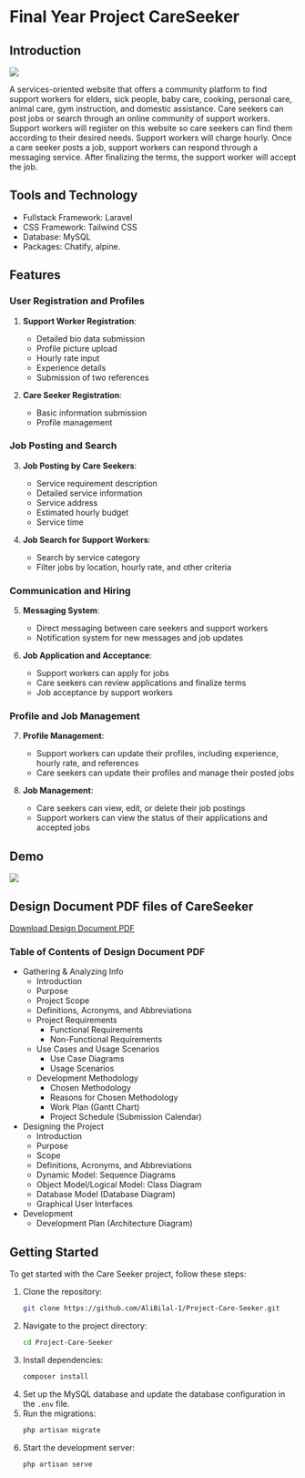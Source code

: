 # Final Year Project CareSeeker
## Introduction
![](https://github.com/MrAliBilal/Project-Care-Seeker/blob/main/Project%20Screenshot/Home%20Page%20-%20Guest.jpeg)

A services-oriented website that offers a community platform to find support workers for elders, sick people, baby care, cooking, personal care, animal care, gym instruction, and domestic assistance. Care seekers can post jobs or search through an online community of support workers. Support workers will register on this website so care seekers can find them according to their desired needs. Support workers will charge hourly. Once a care seeker posts a job, support workers can respond through a messaging service. After finalizing the terms, the support worker will accept the job.

## Tools and Technology
- Fullstack Framework: Laravel 
- CSS Framework: Tailwind CSS
- Database: MySQL
- Packages: Chatify, alpine.

## Features

### User Registration and Profiles

1. **Support Worker Registration**:
   - Detailed bio data submission
   - Profile picture upload
   - Hourly rate input
   - Experience details
   - Submission of two references

2. **Care Seeker Registration**:
   - Basic information submission
   - Profile management

### Job Posting and Search

3. **Job Posting by Care Seekers**:
   - Service requirement description
   - Detailed service information
   - Service address
   - Estimated hourly budget
   - Service time

4. **Job Search for Support Workers**:
   - Search by service category
   - Filter jobs by location, hourly rate, and other criteria

### Communication and Hiring

5. **Messaging System**:
   - Direct messaging between care seekers and support workers
   - Notification system for new messages and job updates

6. **Job Application and Acceptance**:
   - Support workers can apply for jobs
   - Care seekers can review applications and finalize terms
   - Job acceptance by support workers

### Profile and Job Management

7. **Profile Management**:
   - Support workers can update their profiles, including experience, hourly rate, and references
   - Care seekers can update their profiles and manage their posted jobs

8. **Job Management**:
   - Care seekers can view, edit, or delete their job postings
   - Support workers can view the status of their applications and accepted jobs
   
## Demo
![](https://github.com/MrAliBilal/Project-Care-Seeker/blob/main/Project%20Screenshot/CareSeeker%20Demo%20normal%20speed%20compress.gif)

## Design Document PDF files of CareSeeker

[Download Design Document PDF ](https://github.com/MrAliBilal/Project-Care-Seeker/blob/main/Desgin%20Documents/Final%20Deliverable%20-%20Care%20Seeker/Final%20Year%20Project%20-%20Care%20Seeker%20-.pdf)

### Table of Contents of Design Document PDF

- Gathering & Analyzing Info
  - Introduction
  - Purpose
  - Project Scope
  - Definitions, Acronyms, and Abbreviations
  - Project Requirements
    - Functional Requirements
    - Non-Functional Requirements
  - Use Cases and Usage Scenarios
    - Use Case Diagrams
    - Usage Scenarios
  - Development Methodology
    - Chosen Methodology
    - Reasons for Chosen Methodology
    - Work Plan (Gantt Chart)
    - Project Schedule (Submission Calendar)
- Designing the Project
  - Introduction
  - Purpose
  - Scope
  - Definitions, Acronyms, and Abbreviations
  - Dynamic Model: Sequence Diagrams
  - Object Model/Logical Model: Class Diagram
  - Database Model (Database Diagram)
  - Graphical User Interfaces
- Development
  - Development Plan (Architecture Diagram)

## Getting Started

To get started with the Care Seeker project, follow these steps:

1. Clone the repository: 
   ```bash
   git clone https://github.com/AliBilal-1/Project-Care-Seeker.git
   ```
2. Navigate to the project directory:
   ```bash
   cd Project-Care-Seeker
   ```
3. Install dependencies:
   ```bash
   composer install
   ```
4. Set up the MySQL database and update the database configuration in the `.env` file.
5. Run the migrations:
   ```bash
   php artisan migrate
   ```
6. Start the development server:
   ```bash
   php artisan serve
